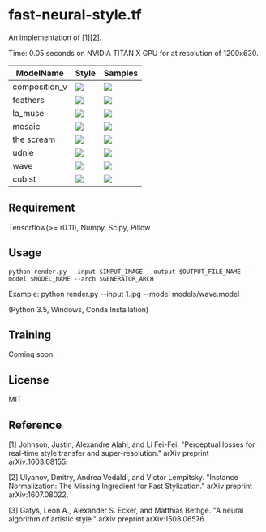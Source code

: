 # fast-neural-style.tf

An implementation of [1][2].

Time: 0.05 seconds on NVIDIA TITAN X GPU for at resolution of 1200x630.

ModelName | Style | Samples
---       | ---   | ---
composition_v | ![](examples/inputs/cropped_composition_vii.jpg) | ![](examples/outputs/composition_vii.jpg)
feathers | ![](examples/inputs/cropped_feathers.jpg) | ![](examples/outputs/feathers.jpg)
la_muse | ![](examples/inputs/cropped_la_muse.jpg) | ![](examples/outputs/la_muse.jpg)
mosaic | ![](examples/inputs/cropped_mosaic.jpg) | ![](examples/outputs/mosaic.jpg)
the scream | ![](examples/inputs/cropped_the_scream.jpg) | ![](examples/outputs/the_scream.jpg)
udnie | ![](examples/inputs/cropped_udnie.jpg) | ![](examples/outputs/udnie.jpg)
wave | ![](examples/inputs/cropped_wave.jpg) | ![](examples/outputs/wave.jpg)
cubist | ![](examples/inputs/cropped_cubist.jpg) | ![](examples/outputs/cubist_style.jpg)

## Requirement
Tensorflow(>= r0.11), Numpy, Scipy, Pillow

## Usage

```{bash}
python render.py --input $INPUT_IMAGE --output $OUTPUT_FILE_NAME --model $MODEL_NAME --arch $GENERATOR_ARCH
```
Example: python render.py --input 1.jpg --model models/wave.model

(Python 3.5, Windows, Conda Installation)

## Training
Coming soon.

## License
MIT



## Reference
[1] Johnson, Justin, Alexandre Alahi, and Li Fei-Fei. "Perceptual losses for real-time style transfer and super-resolution." arXiv preprint arXiv:1603.08155.

[2] Ulyanov, Dmitry, Andrea Vedaldi, and Victor Lempitsky. "Instance Normalization: The Missing Ingredient for Fast Stylization." arXiv preprint arXiv:1607.08022.

[3] Gatys, Leon A., Alexander S. Ecker, and Matthias Bethge. "A neural algorithm of artistic style." arXiv preprint arXiv:1508.06576.

